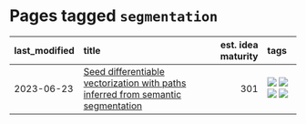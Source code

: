 # Pages tagged `segmentation`

|last_modified|title|est. idea maturity|tags
|:---|:---|---:|:---|
|2023-06-23|[Seed differentiable vectorization with paths inferred from semantic segmentation](../vectorize_anything.md)|301|[![](https://img.shields.io/badge/tag-experimentation-c4c41f)](../tags/experimentation.md) [![](https://img.shields.io/badge/tag-segmentation-c6963e)](../tags/segmentation.md) [![](https://img.shields.io/badge/tag-svg-6013c8)](../tags/svg.md) [![](https://img.shields.io/badge/tag-tooling-869bd0)](../tags/tooling.md)|